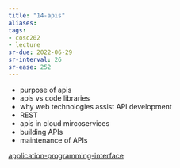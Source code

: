 ```yaml
---
title: "14-apis"
aliases: 
tags: 
- cosc202
- lecture
sr-due: 2022-06-29
sr-interval: 26
sr-ease: 252
---
```


- purpose of apis
- apis vs code libraries
- why web technologies assist API development
- REST
- apis in cloud mircoservices
- building APIs
- maintenance of APIs

[application-programming-interface](notes/application-programming-interface.md)